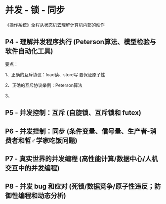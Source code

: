 # 并发 - 锁 - 同步
《操作系统》全程从状态机去理解计算机内部的动作

## P4 - 理解并发程序执行 (Peterson算法、模型检验与软件自动化工具) 

要点：

1、正确的互斥协议：load读、store写 要保证原子性

2、正确的互斥协议举例：Peterson算法

3、





## P5 - 并发控制：互斥 (自旋锁、互斥锁和 futex)          





## P6 - 并发控制：同步 (条件变量、信号量、生产者-消费者和哲♂学家吃饭问题) 





## P7 - 真实世界的并发编程 (高性能计算/数据中心/人机交互中的并发编程)





## P8 - 并发 bug 和应对 (死锁/数据竞争/原子性违反；防御性编程和动态分析)



